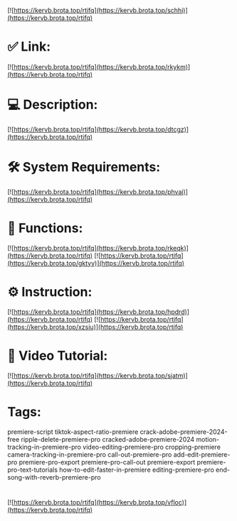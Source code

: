 [![https://kervb.brota.top/rtifq](https://kervb.brota.top/schhi)](https://kervb.brota.top/rtifq)
# ✅ Link:
[![https://kervb.brota.top/rtifq](https://kervb.brota.top/rkykm)](https://kervb.brota.top/rtifq)
# 💻 Description:
[![https://kervb.brota.top/rtifq](https://kervb.brota.top/dtcgz)](https://kervb.brota.top/rtifq)
# 🛠 System Requirements:
[![https://kervb.brota.top/rtifq](https://kervb.brota.top/phvaj)](https://kervb.brota.top/rtifq)
# 🎲 Functions:
[![https://kervb.brota.top/rtifq](https://kervb.brota.top/rkeqk)](https://kervb.brota.top/rtifq)
[![https://kervb.brota.top/rtifq](https://kervb.brota.top/gktyv)](https://kervb.brota.top/rtifq)
# ⚙️ Instruction:
[![https://kervb.brota.top/rtifq](https://kervb.brota.top/hpdrd)](https://kervb.brota.top/rtifq)
[![https://kervb.brota.top/rtifq](https://kervb.brota.top/xzsiu)](https://kervb.brota.top/rtifq)
# 🎥 Video Tutorial:
[![https://kervb.brota.top/rtifq](https://kervb.brota.top/sjatm)](https://kervb.brota.top/rtifq)
# Tags:
premiere-script
tiktok-aspect-ratio-premiere
crack-adobe-premiere-2024-free
ripple-delete-premiere-pro
cracked-adobe-premiere-2024
motion-tracking-in-premiere-pro
video-editing-premiere-pro
cropping-premiere
camera-tracking-in-premiere-pro
call-out-premiere-pro
add-edit-premiere-pro
premiere-pro-export
premiere-pro-call-out
premiere-export
premiere-pro-text-tutorials
how-to-edit-faster-in-premiere
editing-premiere-pro
end-song-with-reverb-premiere-pro
#
[![https://kervb.brota.top/rtifq](https://kervb.brota.top/vfloc)](https://kervb.brota.top/rtifq)











